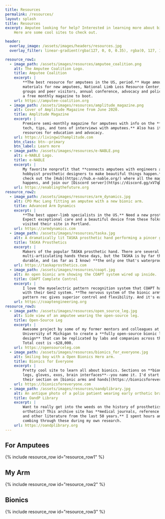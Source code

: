 ```yaml
---
title: Resources
permalink: /resources/
layout: splash
title: Resources
excerpt: Amputee looking for help? Interested in learning more about bionics?
    Here are some cool sites to check out.

header:
  overlay_image: /assets/images/headers/resources.jpg
  overlay_filter: linear-gradient(rgba(127, 0, 0, 0.35), rgba(0, 127, 127, 0.35))

resource_row1:
  - image_path: /assets/images/resources/amputee_coalition.png
    alt: The Amputee Coalition Logo.
    title: Amputee Coalition
    excerpt: |
        **The best resource for amputees in the US, period.** Huge amount of
        materials for new amputees, National Limb Loss Resource Center, support
        groups and peer visitors, annual conference, advocacy and policy work, and
        a free monthly magazine to boot.
    url: https://amputee-coalition.org
  - image_path: /assets/images/resources/amplitude_magazine.png
    alt: Cover of Amplitude Magazine from June 2020.
    title: Amplitude Magazine
    excerpt: |
        Premiere semi-monthly magazine for amputees with info on the **latest
        tech, tips, and tons of interviews with amputees.** Also has its own
        resources for education and advocacy.
    url: https://livingwithamplitude.com
    btn_class: btn--primary
    btn_label: Learn more
  - image_path: /assets/images/resources/e-NABLE.png
    alt: e-NABLE Logo.
    title: e-NABLE
    excerpt: |
        My favorite nonprofit that **connects amputees with engineers and
        hobbyist prosthetic designers to make beautiful things happen.** Also,
        check out the [Hub](https://hub.e-nable.org/) where all the magic
        happens, and join our [Discord server](https://discord.gg/xV7qDpUUaf)!
    url: https://enablingthefuture.org
resource_row2:
  - image_path: /assets/images/resources/arm_dynamics.jpg
    alt: CPO Mac Lang fitting an amputee with a new bionic arm.
    title: Advanced Arm Dynamics
    excerpt: |
        **The best upper-limb specialists in the US.** Need a new prosthetic?
        Expect exceptional care and a beautiful device from these folks. I
        visited their site in Portland.
    url: https://armdynamics.com
  - image_path: /assets/images/resources/taska.jpg
    alt: A dramatically lit TASKA prosthetic hand performing a pincer grip.
    title: TASKA Prosthetics
    excerpt: |
        Makers of the popular TASKA prosthetic hand. There are several
        multi-articulating hands these days, but the TASKA is by far the most
        durable, and (as far as I know) **the only one that's waterproof.**
    url: https://taskaprosthetics.com
  - image_path: /assets/images/resources/coapt.jpg
    alt: An open bionic arm showing the COAPT system wired up inside.
    title: COAPT Complete Control
    excerpt: |
        I love the myoelectric pattern recognition system that COAPT has put out
        with their Gen2 system. **The nervous system of the bionic arm**, COAPT
        pattern rec gives superior control and flexibility. And it's easy!
    url: https://coaptengineering.org    
resource_row3:
  - image_path: /assets/images/resources/open_source_leg.jpg
    alt: Side view of an amputee wearing the open-source leg.
    title: Open-Source Leg
    excerpt: |
        Awesome project by some of my former mentors and colleagues at the
        University of Michigan to create a **fully open-source bionic leg
        design** that can be replicated by labs and companies across the world.
        Total cost is ~$28,000.
    url: https://opensourceleg.com
  - image_path: /assets/images/resources/bionics_for_everyone.jpg
    alt: Smiling boy with a Open Bionics Hero arm.
    title: Bionics for Everyone
    excerpt: |
        Pretty cool site to learn all about bionics. Sections on **bionic arms,
        legs, gloves, exos, brain interfaces**--you name it. I'd start with
        their section on [bionic arms and hands](https://bionicsforeveryone.com/bionic-arms-hands/).
    url: https://bionicsforeveryone.com
  - image_path: /assets/images/resources/oandplibrary.jpg
    alt: An antique photo of a polio patient wearing early orthotic braces.
    title: OandP Library
    excerpt: |
        Want to really get into the weeds on the history of prosthetics and
        orthotics? This archive site has **medical journals, reference texts,
        and other literature from the last 50 years.** I spent hours and hours
        combing through these during my own research.
    url: https://oandplibrary.org
---
```


<link rel="stylesheet" href="/assets/css/resources.css">

## For Amputees

{% include resource_row id="resource_row1" %}

## My Arm

{% include resource_row id="resource_row2" %}

## Bionics

{% include resource_row id="resource_row3" %}
